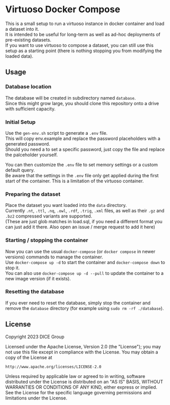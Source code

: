 # Virtuoso Docker Compose

This is a small setup to run a virtuoso instance in docker container and load a dataset into it.  
It is intended to be useful for long-term as well as ad-hoc deployments of pre-existing datasets.  
If you want to use virtuoso to compose a dataset, you can still use this setup as a starting point (there is nothing stopping you from modifying the loaded data).

## Usage

### Database location
The database will be created in subdirectory named `database`.  
Since this might grow large, you should clone this repository onto a drive with sufficient capacity.

### Initial Setup
Use the `gen-env.sh` script to generate a `.env` file.  
This will copy env.example and replace the password placeholders with a generated password.  
Should you need a to set a specific password, just copy the file and replace the palceholder yourself.

You can then customize the `.env` file to set memory settings or a custom default query.  
Be aware that the settings in the `.env` file only get applied during the first start of the container. This is a limitation of the virtuoso container.

### Preparing the dataset
Place the dataset you want loaded into the `data` directory.  
Currently `.nt`, `.ttl`, `.nq`, `.owl`, `.rdf`, `.trig`, `.xml` files, as well as their `.gz` and `.bz2` compressed variants are supported.  
(These are just glob matches in load.sql, if you need a different format you can just add it there. Also open an issue / merge request to add it here)

### Starting / stopping the container
Now you can use the usual `docker-compose` (or `docker compose` in newer versions) commands to manage the container.  
Use `docker-compose up -d` to start the container and `docker-compose down` to stop it.  
You can also use `docker-compose up -d --pull` to update the container to a new image version (if it exists).

### Resetting the database
If you ever need to reset the database, simply stop the container and remove the `database` directory (for example using `sudo rm -rf ./database`).

## License
Copyright 2023 DICE Group

Licensed under the Apache License, Version 2.0 (the "License");
you may not use this file except in compliance with the License.
You may obtain a copy of the License at

    http://www.apache.org/licenses/LICENSE-2.0

Unless required by applicable law or agreed to in writing, software
distributed under the License is distributed on an "AS IS" BASIS,
WITHOUT WARRANTIES OR CONDITIONS OF ANY KIND, either express or implied.
See the License for the specific language governing permissions and
limitations under the License.


